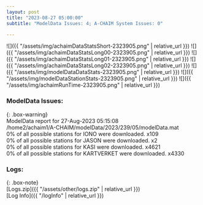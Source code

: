```yaml
---
layout: post
title: "2023-08-27 05:00:00"
subtitle: "ModelData Issues: 4; A-CHAIM System Issues: 0"

---
```


![]({{ "/assets/img/achaimDataStatsShort-2323905.png" | relative_url }})
![]({{ "/assets/img/achaimDataStatsLong00-2323905.png" | relative_url }})
![]({{ "/assets/img/achaimDataStatsLong01-2323905.png" | relative_url }})
![]({{ "/assets/img/achaimDataStatsLong02-2323905.png" | relative_url }})
![]({{ "/assets/img/modelDataDataStats-2323905.png" | relative_url }})
![]({{ "/assets/img/modelDataStationStats-2323905.png" | relative_url }})
![]({{ "/assets/img/achaimRunTime-2323905.png" | relative_url }})


### ModelData Issues:  
  
{: .box-warning}  
 ModelData report for 27-Aug-2023 05:15:08   
 /home2/achaim1/A-CHAIM/modelData/2023/239/05/modelData.mat   
 0% of all possible stations for IONO were downloaded. x109   
 0% of all possible stations for JASON were downloaded. x2   
 0% of all possible stations for KASI were downloaded. x4621   
 0% of all possible stations for KARTVERKET were downloaded. x4330   
  


### Logs:  
  
{: .box-note}  
[Logs.zip]({{ "/assets/other/logs.zip" | relative_url }})  
[Log Info]({{ "/logInfo" | relative_url }})  
